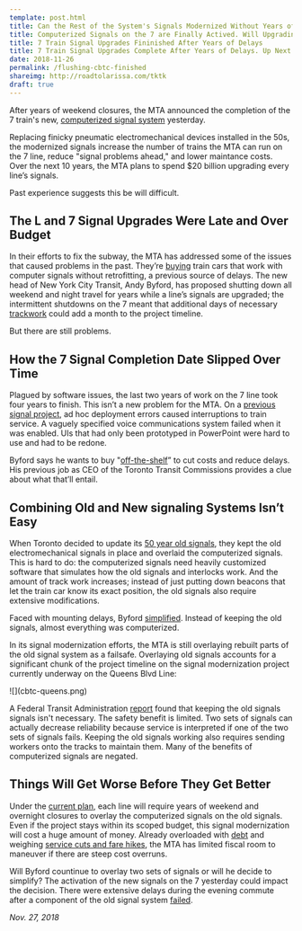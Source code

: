```yaml
---
template: post.html
title: Can the Rest of the System's Signals Modernized Without Years of Delays? 
title: Computerized Signals on the 7 are Finally Actived. Will Upgrading the Whole System Also take Years of Delay.
title: 7 Train Signal Upgrades Fininished After Years of Delays 
title: 7 Train Signal Upgrades Complete After Years of Delays. Up Next: The Rest of the Subway 
date: 2018-11-26
permalink: /flushing-cbtc-finished
shareimg: http://roadtolarissa.com/tktk
draft: true
---
```


After years of weekend closures, the MTA announced the completion of the 7 train's new, [computerized signal system](https://www.nytimes.com/2017/05/01/nyregion/new-york-subway-signals.html) yesterday. 

Replacing finicky pneumatic electromechanical devices installed in the 50s, the modernized signals increase the number of trains the MTA can run on the 7 line, reduce "signal problems ahead," and lower maintance costs. Over the next 10 years, the MTA plans to spend $20 billion upgrading every line’s signals.

Past experience suggests this be will difficult. 

##  The <b class='line-L'>L</b> and <b class='line-7'>7</b> Signal Upgrades Were Late and Over Budget

<!-- <div class='full-width'>

  <div class='img-cont'>
    ![](https://i.imgur.com/zuTHDNX.png)
  </div>
</div>
 -->

<div id='slope'></div>

In their efforts to fix the subway, the MTA has addressed some of the issues that caused problems in the past. They’re [buying](https://twitter.com/ModernSignaling/status/1053394646892720128) train cars that work with computer signals without retrofitting, a previous source of delays. The new head of New York City Transit, Andy Byford, has proposed shutting down all weekend and night travel for years while a line’s signals are upgraded; the intermittent shutdowns on the 7 meant that additional days of necessary [trackwork](https://www.wsj.com/articles/7-line-upgrade-means-more-delays-1524780156) could add a month to the project timeline.

But there are still problems. 

## How the <b class='line-7'>7</b> Signal Completion Date Slipped Over Time

<div id='two-years' class='full-width'></div>

Plagued by software issues, the last two years of work on the 7 line took four years to finish. This isn’t a new problem for the MTA. On a [previous signal project](https://www.theatlantic.com/technology/archive/2015/11/why-dont-we-know-where-all-the-trains-are/415152/), ad hoc deployment errors caused interruptions to train service. A vaguely specified voice communications system failed when it was enabled. UIs that had only been prototyped in PowerPoint were hard to use and had to be redone.  

Byford says he wants to buy "[off-the-shelf](https://www.nytimes.com/2018/06/11/nyregion/subway-signal-upgrade-plan.html)” to cut costs and reduce delays. His previous job as CEO of the Toronto Transit Commissions provides a clue about what that’ll entail. 

## Combining Old and New signaling Systems Isn’t Easy

When Toronto decided to update its [50 year old signals](https://stevemunro.ca/2015/03/30/the-evolution-of-ttc-signaling-contracts/), they kept the old electromechanical signals in place and overlaid the computerized signals. This is hard to do: the computerized signals need heavily customized software that simulates how the old signals and interlocks work. And the amount of track work increases; instead of just putting down beacons that let the train car know its exact position, the old signals also require extensive modifications.

Faced with mounting delays, Byford [simplified](https://ttc.ca/About_the_TTC/Commission_reports_and_information/Commission_meetings/2015/March_26/Reports/5_2_Staff_Report_%26_Attachment.pdf). Instead of keeping the old signals, almost everything was computerized.  

In its signal modernization efforts, the MTA is still overlaying rebuilt parts of the old signal system as a failsafe. <span class='cbtc-queens-key'>Overlaying old signals</span> accounts for a significant chunk of the project timeline on the signal modernization project currently underway on the Queens Blvd Line: 

<div class='full-width'>
  <div class='img-cont'>
    ![](cbtc-queens.png)
  </div>
</div>

A Federal Transit Administration [report](https://www.transit.dot.gov/sites/fta.dot.gov/files/docs/FTA_REPORT_No._0045.pdf) found that keeping the old signals signals isn't necessary. The safety benefit is limited. Two sets of signals can actually decrease reliability because service is interpreted if one of the two sets of signals fails. Keeping the old signals working also requires sending workers onto the tracks to maintain them. Many of the benefits of computerized signals are negated. 

## Things Will Get Worse Before They Get Better

Under the [current plan](https://fastforward.mta.info/transform-the-subway), each line will require years of weekend and overnight closures to overlay the computerized signals on the old signals. Even if the project stays within its scoped budget, this signal modernization will cost a huge amount of money. Already overloaded with [debt](https://www.nytimes.com/2017/11/18/nyregion/new-york-subway-system-failure-delays.html) and weighing [service cuts and fare hikes](https://www.nytimes.com/2018/11/15/nyregion/mta-fare-hike-nyc.html), the MTA has limited fiscal room to maneuver if there are steep cost overruns.

Will Byford countinue to overlay two sets of signals or will he decide to simplify? The activation of the new signals on the 7 yesterday could impact the decision. There were extensive delays during the evening commute after a component of the old signal system [failed](https://www.nydailynews.com/new-york/ny-metro-7-train-signals-20181126-story.html). 

*Nov. 27, 2018*

<!-- 

## Words idk

They're the cornerstone of the MTA's plan to fix subway by spending $20 billion upgrading every line's signals over 10 years.

Signal upgrades on the L and 7 ran years behind schedule and over budget.

The MTA can’t control some causes of delay.  Originally sheduled for 2008, work didn’t start on the 7’s signals till 2011 because of “[funding availability](https://cbcny.org/sites/default/files/report_mta_10202009.pdf).” 

The MTA Finally Finished Upgrading the Signals on the 7. The Last Two Years of Work Took Four Years to Finish.


Keeping multiple, more complex projects on schedule will be even harder. After more delays were announced this spring, the new head of New York City Transit, Andy Byford, tried [intervening](https://www.wsj.com/articles/7-line-upgrade-means-more-delays-1524780156). The launch still got to pushed back to November.


- one of biggest custom software components is overlaid signals
- 90s confident L train quote "simulate existing signals in memory”

Internationally, the standard is to use computerized signals only. 

And will the MTA — which has a history of making questionable choices in the name of “safety” that aren’t supported by evidence — let him make that choice?



One thing’s for sure: with the new signalling system debuting today, 7 trains were already “running with delays in both directions because of a network communication problem” this afternoon. 







 -->



<link rel="stylesheet" type="text/css" href="/flushing-cbtc-finished/style.css">

<script src="/worlds-group-2017/d3_.js"></script>
<script src="/worlds-group-2017/swoopy-drag.js"></script>
<script src="/flushing-cbtc-finished/script.js"></script>
<script src="/flushing-cbtc-finished/slope.js"></script>